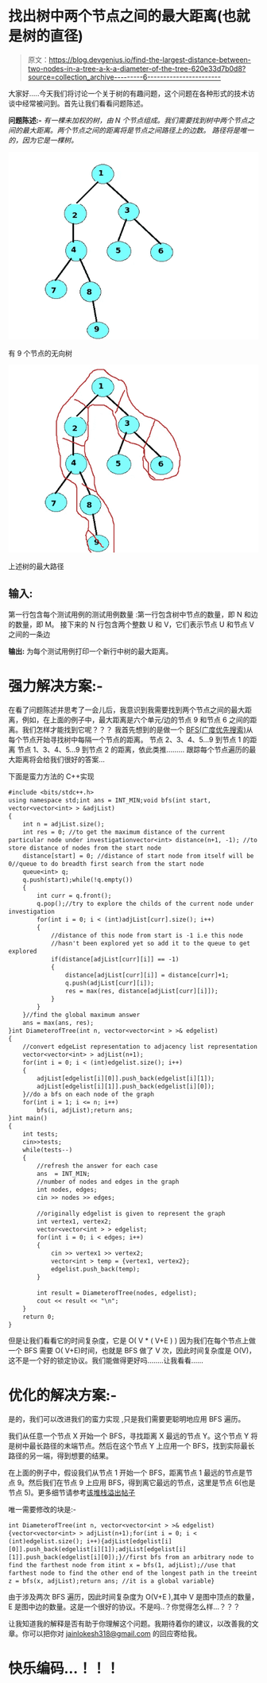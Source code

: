 # 找出树中两个节点之间的最大距离(也就是树的直径)

> 原文：<https://blog.devgenius.io/find-the-largest-distance-between-two-nodes-in-a-tree-a-k-a-diameter-of-the-tree-620e33d7b0d8?source=collection_archive---------6----------------------->

大家好…..今天我们将讨论一个关于树的有趣问题，这个问题在各种形式的技术访谈中经常被问到。首先让我们看看问题陈述。

**问题陈述:-**
*有一棵未加权的树，由 N 个节点组成。我们需要找到树中两个节点之间的最大距离。两个节点之间的距离将是节点之间路径上的边数。
路径将是唯一的，因为它是一棵树。*

![](img/5f06134209f2578673f9b2f4e14319d0.png)

有 9 个节点的无向树

![](img/2a180cd9220b43ecd4b9198b28bf99e3.png)

上述树的最大路径

## 输入:

第一行包含每个测试用例的测试用例数量
:第一行包含树中节点的数量，即 N 和边的数量，即 M。
接下来的 N 行包含两个整数 U 和 V，它们表示节点 U 和节点 V 之间的一条边

**输出:** 为每个测试用例打印一个新行中树的最大距离。

# 强力解决方案:-

在看了问题陈述并思考了一会儿后，我意识到我需要找到两个节点之间的最大距离，例如，在上面的例子中，最大距离是六个单元/边的节点 9 和节点 6 之间的距离。我们怎样才能找到它呢？？？
我首先想到的是做一个 [BFS(广度优先搜索)](https://www.geeksforgeeks.org/breadth-first-search-or-bfs-for-a-graph/)从每个节点开始寻找树中每隔一个节点的距离。
节点 2、3、4、5…9 到节点 1 的距离
节点 1、3、4、5…9 到节点 2 的距离，依此类推………
跟踪每个节点遍历的最大距离将会给我们很好的答案…

下面是蛮力方法的 C++实现

```
#include <bits/stdc++.h>
using namespace std;int ans = INT_MIN;void bfs(int start, vector<vector<int> > &adjList)
{
    int n = adjList.size();
    int res = 0; //to get the maximum distance of the current particular node under investigationvector<int> distance(n+1, -1); //to store distance of nodes from the start node
    distance[start] = 0; //distance of start node from itself will be 0//queue to do breadth first search from the start node
    queue<int> q;
    q.push(start);while(!q.empty())
    {
        int curr = q.front();
        q.pop();//try to explore the childs of the current node under investigation
        for(int i = 0; i < (int)adjList[curr].size(); i++)
        {
            //distance of this node from start is -1 i.e this node 
            //hasn't been explored yet so add it to the queue to get explored
            if(distance[adjList[curr][i]] == -1)
            {
                distance[adjList[curr][i]] = distance[curr]+1;
                q.push(adjList[curr][i]);
                res = max(res, distance[adjList[curr][i]]);
            }
        }
    }//find the global maximum answer
    ans = max(ans, res);
}int DiameterofTree(int n, vector<vector<int > >& edgelist)
{
    //convert edgeList representation to adjacency list representation
    vector<vector<int> > adjList(n+1);
    for(int i = 0; i < (int)edgelist.size(); i++)
    {
        adjList[edgelist[i][0]].push_back(edgelist[i][1]);
        adjList[edgelist[i][1]].push_back(edgelist[i][0]);
    }//do a bfs on each node of the graph
    for(int i = 1; i <= n; i++)
        bfs(i, adjList);return ans;
}int main()
{
    int tests;
    cin>>tests;
    while(tests--)
    {
        //refresh the answer for each case
        ans  = INT_MIN;
        //number of nodes and edges in the graph
        int nodes, edges;
        cin >> nodes >> edges;

        //originally edgelist is given to represent the graph
        int vertex1, vertex2;
        vector<vector<int > > edgelist;
        for(int i = 0; i < edges; i++)
        {
            cin >> vertex1 >> vertex2;
            vector<int > temp = {vertex1, vertex2};
            edgelist.push_back(temp);
        }

        int result = DiameterofTree(nodes, edgelist);
        cout << result << "\n";
    }
    return 0;
}
```

但是让我们看看它的时间复杂度，它是 O( V * ( V+E ) )
因为我们在每个节点上做一个 BFS 需要 O( V+E)时间，也就是 BFS 做了 V 次，因此时间复杂度是 O(V)，这不是一个好的锁定协议。我们能做得更好吗……..让我看看……

# 优化的解决方案:-

是的，我们可以改进我们的蛮力实现
,只是我们需要更聪明地应用 BFS 遍历。

我们从任意一个节点 X 开始一个 BFS，寻找距离 X 最远的节点 Y。这个节点 Y 将是树中最长路径的末端节点。然后在这个节点 Y 上应用一个 BFS，找到实际最长路径的另一端，得到想要的结果。

在上面的例子中，假设我们从节点 1 开始一个 BFS，距离节点 1 最远的节点是节点 9。然后我们在节点 9 上应用 BFS，得到离它最远的节点，这里是节点 6(也是节点 5)。更多细节请参考[该堆栈溢出帖子](https://stackoverflow.com/questions/20010472/proof-of-correctness-algorithm-for-diameter-of-a-tree-in-graph-theory)

唯一需要修改的块是:-

```
int DiameterofTree(int n, vector<vector<int > >& edgelist){vector<vector<int> > adjList(n+1);for(int i = 0; i < (int)edgelist.size(); i++){adjList[edgelist[i][0]].push_back(edgelist[i][1]);adjList[edgelist[i][1]].push_back(edgelist[i][0]);}//first bfs from an arbitrary node to find the farthest node from itint x = bfs(1, adjList);//use that farthest node to find the other end of the longest path in the treeint z = bfs(x, adjList);return ans; //it is a global variable}
```

由于涉及两次 BFS 遍历，因此时间复杂度为 O(V+E ),其中 V 是图中顶点的数量，E 是图中边的数量。这是一个很好的协议。不是吗..？你觉得怎么样…？？？

让我知道我的解释是否有助于你理解这个问题。我期待着你的建议，以改善我的文章。你可以把你对 jainlokesh318@gmail.com 的回应寄给我。

# 快乐编码…！！！